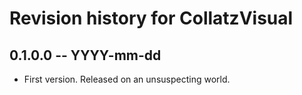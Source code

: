 # Revision history for CollatzVisual

## 0.1.0.0 -- YYYY-mm-dd

* First version. Released on an unsuspecting world.
